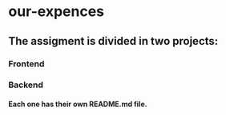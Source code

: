 # our-expences

## The assigment is divided in two projects:

### Frontend 

### Backend
    
#### Each one has their own README.md file.
